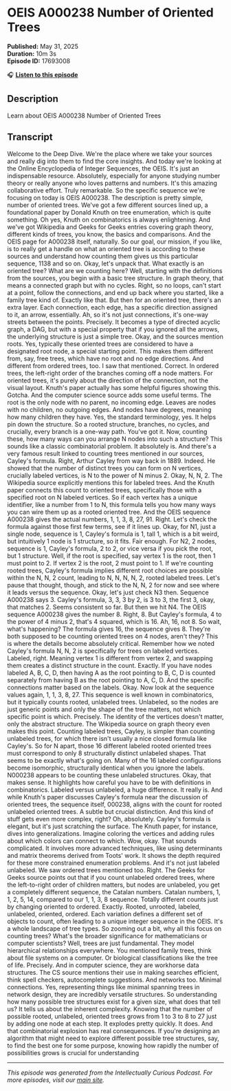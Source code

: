 # OEIS A000238 Number of Oriented Trees

**Published:** May 31, 2025  
**Duration:** 10m 3s  
**Episode ID:** 17693008

🎧 **[Listen to this episode](https://intellectuallycurious.buzzsprout.com/2529712/episodes/17693008-oeis-a000238-number-of-oriented-trees)**

## Description

Learn about OEIS A000238 Number of Oriented Trees

## Transcript

Welcome to the Deep Dive. We're the place where we take your sources and really dig into them to find the core insights. And today we're looking at the Online Encyclopedia of Integer Sequences, the OEIS. It's just an indispensable resource. Absolutely, especially for anyone studying number theory or really anyone who loves patterns and numbers. It's this amazing collaborative effort. Truly remarkable. So the specific sequence we're focusing on today is OEIS A000238. The description is pretty simple, number of oriented trees. We've got a few different sources lined up, a foundational paper by Donald Knuth on tree enumeration, which is quite something. Oh yes, Knuth on combinatorics is always enlightening. And we've got Wikipedia and Geeks for Geeks entries covering graph theory, different kinds of trees, you know, the basics and comparisons. And the OEIS page for A000238 itself, naturally. So our goal, our mission, if you like, is to really get a handle on what an oriented tree is according to these sources and understand how counting them gives us this particular sequence, 1138 and so on. Okay, let's unpack that. What exactly is an oriented tree? What are we counting here? Well, starting with the definitions from the sources, you begin with a basic tree structure. In graph theory, that means a connected graph but with no cycles. Right, so no loops, can't start at a point, follow the connections, and end up back where you started, like a family tree kind of. Exactly like that. But then for an oriented tree, there's an extra layer. Each connection, each edge, has a specific direction assigned to it, an arrow, essentially. Ah, so it's not just connections, it's one-way streets between the points. Precisely. It becomes a type of directed acyclic graph, a DAG, but with a special property that if you ignored all the arrows, the underlying structure is just a simple tree. Okay, and the sources mention roots. Yes, typically these oriented trees are considered to have a designated root node, a special starting point. This makes them different from, say, free trees, which have no root and no edge directions. And different from ordered trees, too. I saw that mentioned. Correct. In ordered trees, the left-right order of the branches coming off a node matters. For oriented trees, it's purely about the direction of the connection, not the visual layout. Knuth's paper actually has some helpful figures showing this. Gotcha. And the computer science source adds some useful terms. The root is the only node with no parent, no incoming edge. Leaves are nodes with no children, no outgoing edges. And nodes have degrees, meaning how many children they have. Yes, the standard terminology, yes. It helps pin down the structure. So a rooted structure, branches, no cycles, and crucially, every branch is a one-way path. You've got it. Now, counting these, how many ways can you arrange N nodes into such a structure? This sounds like a classic combinatorial problem. It absolutely is. And there's a very famous result linked to counting trees mentioned in our sources, Cayley's formula. Right, Arthur Cayley from way back in 1889. Indeed. He showed that the number of distinct trees you can form on N vertices, crucially labeled vertices, is N to the power of N minus 2. Okay, N, N, 2. The Wikipedia source explicitly mentions this for labeled trees. And the Knuth paper connects this count to oriented trees, specifically those with a specified root on N labeled vertices. So if each vertex has a unique identifier, like a number from 1 to N, this formula tells you how many ways you can wire them up as a rooted oriented tree. And the OEIS sequence A000238 gives the actual numbers, 1, 1, 3, 8, 27, 91. Right. Let's check the formula against those first few terms, see if it lines up. Okay, for N1, just a single node, sequence is 1, Cayley's formula is 1, tall 1, which is a bit weird, but intuitively 1 node is 1 structure, so it fits. Fair enough. For N2, 2 nodes, sequence is 1, Cayley's formula, 2 to 2, or vice versa if you pick the root, but 1 structure. Well, if the root is specified, say vertex 1 is the root, then 1 must point to 2. If vertex 2 is the root, 2 must point to 1. If we're counting rooted trees, Cayley's formula implies different root choices are possible within the N, N, 2 count, leading to N, N, N, N, 2, rooted labeled trees. Let's pause that thought, though, and stick to the N, N, 2 for now and see where it leads versus the sequence. Okay, let's just check N3 then. Sequence A000238 says 3. Cayley's formula, 3, 3, 3 by 2, is 3 to 3, the first 3, okay, that matches 2. Seems consistent so far. But then we hit N4. The OEIS sequence A000238 gives the number 8. Right, 8. But Cayley's formula, 4 to the power of 4 minus 2, that's 4 squared, which is 16. Ah, 16, not 8. So wait, what's happening? The formula gives 16, the sequence gives 8. They're both supposed to be counting oriented trees on 4 nodes, aren't they? This is where the details become absolutely critical. Remember how we noted Cayley's formula N, N, 2 is specifically for trees on labeled vertices. Labeled, right. Meaning vertex 1 is different from vertex 2, and swapping them creates a distinct structure in the count. Exactly. If you have nodes labeled A, B, C, D, then having A as the root pointing to B, C, D is counted separately from having B as the root pointing to A, C, D. And the specific connections matter based on the labels. Okay. Now look at the sequence values again, 1, 1, 3, 8, 27. This sequence is well known in combinatorics, but it typically counts rooted, unlabeled trees. Unlabeled, so the nodes are just generic points and only the shape of the tree matters, not which specific point is which. Precisely. The identity of the vertices doesn't matter, only the abstract structure. The Wikipedia source on graph theory even makes this point. Counting labeled trees, Cayley, is simpler than counting unlabeled trees, for which there isn't usually a nice closed formula like Cayley's. So for N apart, those 16 different labeled rooted oriented trees must correspond to only 8 structurally distinct unlabeled shapes. That seems to be exactly what's going on. Many of the 16 labeled configurations become isomorphic, structurally identical when you ignore the labels. N000238 appears to be counting these unlabeled structures. Okay, that makes sense. It highlights how careful you have to be with definitions in combinatorics. Labeled versus unlabeled, a huge difference. It really is. And while Knuth's paper discusses Cayley's formula near the discussion of oriented trees, the sequence itself, 000238, aligns with the count for rooted unlabeled oriented trees. A subtle but crucial distinction. And this kind of stuff gets even more complex, right? Oh, absolutely. Cayley's formula is elegant, but it's just scratching the surface. The Knuth paper, for instance, dives into generalizations. Imagine coloring the vertices and adding rules about which colors can connect to which. Wow, okay. That sounds complicated. It involves more advanced techniques, like using determinants and matrix theorems derived from Toots' work. It shows the depth required for these more constrained enumeration problems. And it's not just labeled unlabeled. We saw ordered trees mentioned too. Right. The Geeks for Geeks source points out that if you count unlabeled ordered trees, where the left-to-right order of children matters, but nodes are unlabeled, you get a completely different sequence, the Catalan numbers. Catalan numbers, 1, 1, 2, 5, 14, compared to our 1, 1, 3, 8 sequence. Totally different counts just by changing oriented to ordered. Exactly. Rooted, unrooted, labeled, unlabeled, oriented, ordered. Each variation defines a different set of objects to count, often leading to a unique integer sequence in the OEIS. It's a whole landscape of tree types. So zooming out a bit, why all this focus on counting trees? What's the broader significance for mathematicians or computer scientists? Well, trees are just fundamental. They model hierarchical relationships everywhere. You mentioned family trees, think about file systems on a computer. Or biological classifications like the tree of life. Precisely. And in computer science, they are workhorse data structures. The CS source mentions their use in making searches efficient, think spell checkers, autocomplete suggestions. And networks too. Minimal connections. Yes, representing things like minimal spanning trees in network design, they are incredibly versatile structures. So understanding how many possible tree structures exist for a given size, what does that tell us? It tells us about the inherent complexity. Knowing that the number of possible rooted, unlabeled, oriented trees grows from 1 to 3 to 8 to 27 just by adding one node at each step. It explodes pretty quickly. It does. And that combinatorial explosion has real consequences. If you're designing an algorithm that might need to explore different possible tree structures, say, to find the best one for some purpose, knowing how rapidly the number of possibilities grows is crucial for understanding

---
*This episode was generated from the Intellectually Curious Podcast. For more episodes, visit our [main site](https://intellectuallycurious.buzzsprout.com).*
